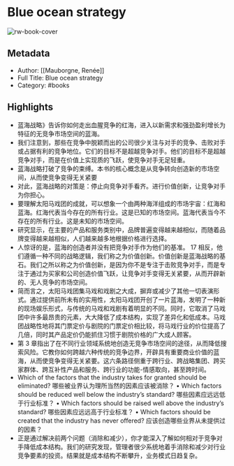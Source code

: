 # Blue ocean strategy

![rw-book-cover](https://res.weread.qq.com/wrepub/CB_E696RJ6Ok4g96oH6oo7CQEOH_parsecover)

## Metadata
- Author: [[Mauborgne, Renée]]
- Full Title: Blue ocean strategy
- Category: #books

## Highlights
- 蓝海战略》告诉你如何走出血腥竞争的红海，进入以新需求和强劲盈利增长为特征的无竞争市场空间的蓝海。
- 我们注意到，那些在竞争中脱颖而出的公司很少关注与对手的竞争、击败对手或占据有利的竞争地位。它们的目标不是超越竞争对手。他们的目标不是超越竞争对手，而是在价值上实现质的飞跃，使竞争对手无足轻重。
- 蓝海战略打破了竞争的束缚。本书的核心概念是从竞争转向创造新的市场空间，从而使竞争变得无关紧要
- 对此，蓝海战略的对策是：停止向竞争对手看齐。进行价值创新，让竞争对手为你担心。
- 要理解太阳马戏团的成就，可以想象一个由两种海洋组成的市场宇宙：红海和蓝海。红海代表当今存在的所有行业。这是已知的市场空间。蓝海代表当今不存在的所有行业。这是未知的市场空间。
- 研究显示，在主要的产品和服务类别中，品牌普遍变得越来越相似，而随着品牌变得越来越相似，人们越来越多地根据价格进行选择。
- 人惊讶的是，蓝海的创造者并没有把竞争对手作为他们的基准。 17 相反，他们遵循一种不同的战略逻辑，我们称之为价值创新。价值创新是蓝海战略的基石。我们之所以称之为价值创新，是因为你不是专注于击败竞争对手，而是专注于通过为买家和公司创造价值飞跃，让竞争对手变得无关紧要，从而开辟新的、无人竞争的市场空间。
- 简而言之，太阳马戏团集马戏和戏剧之大成，摒弃或减少了其他一切表演形式。通过提供前所未有的实用性，太阳马戏团开创了一片蓝海，发明了一种新的现场娱乐形式，与传统的马戏和戏剧有着明显的不同。同时，它取消了马戏团中许多最昂贵的元素，大大降低了成本结构，实现了差异化和低成本。马戏团战略性地将其门票定价与剧院的门票定价相比较，将马戏行业的价位提高了几倍，同时其产品定价仍能抓住习惯于剧院价格的广大成人顾客。
- 第 3 章指出了在不同行业领域系统地创造无竞争市场空间的途径，从而降低搜索风险。它教你如何跨越六种传统的竞争边界，开辟具有重要商业价值的蓝海，从而使竞争变得无关紧要。这六条路径侧重于跨行业、跨战略集团、跨买家群体、跨互补性产品和服务、跨行业的功能-情感取向，甚至跨时间。
- Which of the factors that the industry takes for granted should be eliminated?
  哪些被业界认为理所当然的因素应该被消除？
  • Which factors should be reduced well below the industry’s standard?
  哪些因素应远远低于行业标准？
  • Which factors should be raised well above the industry’s standard?
  哪些因素应远远高于行业标准？
  • Which factors should be created that the industry has never offered?
  应该创造哪些业界从未提供过的因素？
- 正是通过解决前两个问题（消除和减少），你才能深入了解如何相对于竞争对手降低成本结构。我们的研究发现，管理者很少系统地着手消除和减少对行业竞争要素的投资。结果就是成本结构不断攀升，业务模式日趋复杂。
